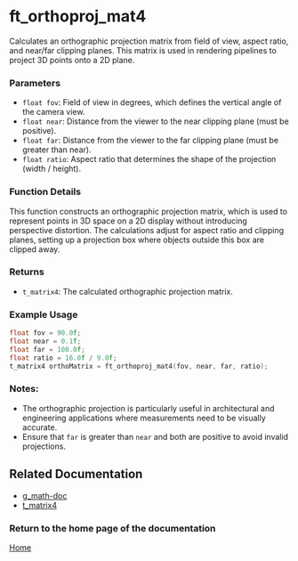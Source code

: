 # ft_orthoproj_mat4
Calculates an orthographic projection matrix from field of view, aspect ratio, and near/far clipping planes. This matrix is used in rendering pipelines to project 3D points onto a 2D plane.

### Parameters
- `float fov`: Field of view in degrees, which defines the vertical angle of the camera view.
- `float near`: Distance from the viewer to the near clipping plane (must be positive).
- `float far`: Distance from the viewer to the far clipping plane (must be greater than near).
- `float ratio`: Aspect ratio that determines the shape of the projection (width / height).

### Function Details
This function constructs an orthographic projection matrix, which is used to represent points in 3D space on a 2D display without introducing perspective distortion. The calculations adjust for aspect ratio and clipping planes, setting up a projection box where objects outside this box are clipped away.

### Returns
- `t_matrix4`: The calculated orthographic projection matrix.

### Example Usage
```c
float fov = 90.0f;
float near = 0.1f;
float far = 100.0f;
float ratio = 16.0f / 9.0f;
t_matrix4 orthoMatrix = ft_orthoproj_mat4(fov, near, far, ratio);
```

### Notes:
- The orthographic projection is particularly useful in architectural and engineering applications where measurements need to be visually accurate.
- Ensure that `far` is greater than `near` and both are positive to avoid invalid projections.

## Related Documentation
- [g_math-doc](./g_math-doc.md)
- [t_matrix4](../matrix/matrix/t_matrix4.md)

### Return to the home page of the documentation
[Home](../home.md)
